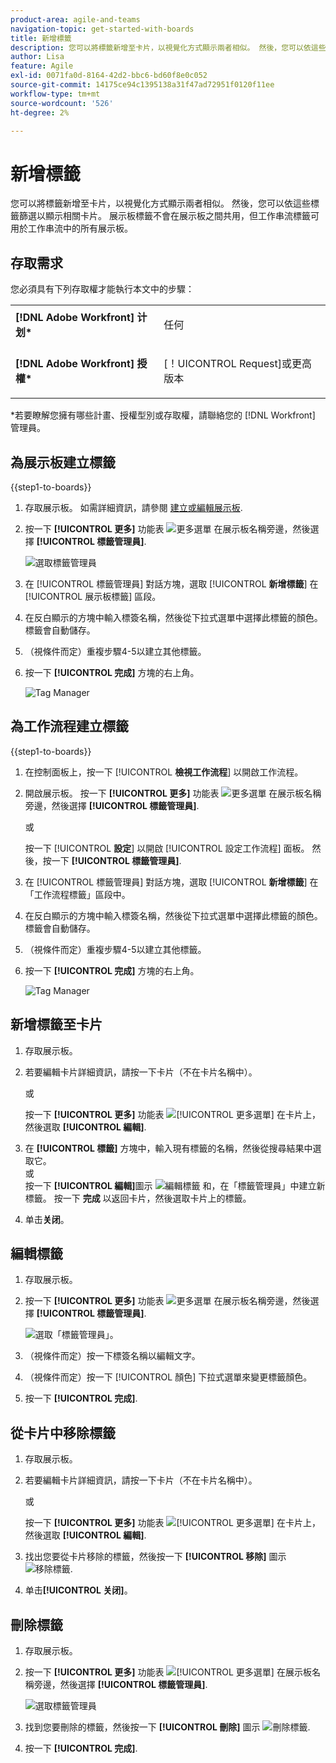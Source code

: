 ```yaml
---
product-area: agile-and-teams
navigation-topic: get-started-with-boards
title: 新增標籤
description: 您可以將標籤新增至卡片，以視覺化方式顯示兩者相似。 然後，您可以依這些標籤篩選以顯示相關卡片。
author: Lisa
feature: Agile
exl-id: 0071fa0d-8164-42d2-bbc6-bd60f8e0c052
source-git-commit: 14175ce94c1395138a31f47ad72951f0120f11ee
workflow-type: tm+mt
source-wordcount: '526'
ht-degree: 2%

---
```


# 新增標籤

您可以將標籤新增至卡片，以視覺化方式顯示兩者相似。 然後，您可以依這些標籤篩選以顯示相關卡片。 展示板標籤不會在展示板之間共用，但工作串流標籤可用於工作串流中的所有展示板。

## 存取需求

您必須具有下列存取權才能執行本文中的步驟：

<table style="table-layout:auto"> 
 <col> 
 </col> 
 <col> 
 </col> 
 <tbody> 
  <tr> 
   <td role="rowheader"><strong>[!DNL Adobe Workfront] 计划*</strong></td> 
   <td> <p>任何</p> </td> 
  </tr> 
  <tr> 
   <td role="rowheader"><strong>[!DNL Adobe Workfront] 授權*</strong></td> 
   <td> <p>[！UICONTROL Request]或更高版本</p> </td> 
  </tr> 
 </tbody> 
</table>

&#42;若要瞭解您擁有哪些計畫、授權型別或存取權，請聯絡您的 [!DNL Workfront] 管理員。

## 為展示板建立標籤

{{step1-to-boards}}

1. 存取展示板。 如需詳細資訊，請參閱 [建立或編輯展示板](../../agile/get-started-with-boards/create-edit-board.md).
1. 按一下 **[!UICONTROL 更多]** 功能表 ![更多選單](assets/more-icon-spectrum.png) 在展示板名稱旁邊，然後選擇 **[!UICONTROL 標籤管理員]**.

   ![選取標籤管理員](assets/boards-tagmanager-350x189.png)

1. 在 [!UICONTROL 標籤管理員] 對話方塊，選取 [!UICONTROL **新增標籤**] 在 [!UICONTROL 展示板標籤] 區段。
1. 在反白顯示的方塊中輸入標簽名稱，然後從下拉式選單中選擇此標籤的顏色。 標籤會自動儲存。
1. （視條件而定）重複步驟4-5以建立其他標籤。
1. 按一下 **[!UICONTROL 完成]** 方塊的右上角。

   ![Tag Manager](assets/tag-manager-2023.png)

## 為工作流程建立標籤

{{step1-to-boards}}

1. 在控制面板上，按一下 [!UICONTROL **檢視工作流程**] 以開啟工作流程。
1. 開啟展示板。 按一下 **[!UICONTROL 更多]** 功能表 ![更多選單](assets/more-icon-spectrum.png) 在展示板名稱旁邊，然後選擇 **[!UICONTROL 標籤管理員]**.

   或

   按一下 [!UICONTROL **設定**] 以開啟 [!UICONTROL 設定工作流程] 面板。 然後，按一下 **[!UICONTROL 標籤管理員]**.

1. 在 [!UICONTROL 標籤管理員] 對話方塊，選取 [!UICONTROL **新增標籤**] 在「工作流程標籤」區段中。
1. 在反白顯示的方塊中輸入標簽名稱，然後從下拉式選單中選擇此標籤的顏色。 標籤會自動儲存。
1. （視條件而定）重複步驟4-5以建立其他標籤。
1. 按一下 **[!UICONTROL 完成]** 方塊的右上角。

   ![Tag Manager](assets/tag-manager-workstreams.png)

## 新增標籤至卡片

1. 存取展示板。
1. 若要編輯卡片詳細資訊，請按一下卡片（不在卡片名稱中）。

   或

   按一下 **[!UICONTROL 更多]** 功能表 ![[!UICONTROL 更多選單]](assets/more-icon-spectrum.png) 在卡片上，然後選取 **[!UICONTROL 編輯]**.

1. 在 **[!UICONTROL 標籤]** 方塊中，輸入現有標籤的名稱，然後從搜尋結果中選取它。\
   或\
   按一下 **[!UICONTROL 編輯]**&#x200B;圖&#x200B;示 ![編輯標籤](assets/boards-edittag-30x29.png) 和，在「標籤管理員」中建立新標籤。 按一下 **完成** 以返回卡片，然後選取卡片上的標籤。
1. 单击&#x200B;**关闭**。

## 編輯標籤

1. 存取展示板。
1. 按一下 **[!UICONTROL 更多]** 功能表 ![更多選單](assets/more-icon-spectrum.png) 在展示板名稱旁邊，然後選擇 **[!UICONTROL 標籤管理員]**.

   ![選取「標籤管理員」。](assets/boards-tagmanager-350x189.png)

1. （視條件而定）按一下標簽名稱以編輯文字。
1. （視條件而定）按一下 [!UICONTROL 顏色] 下拉式選單來變更標籤顏色。
1. 按一下 **[!UICONTROL 完成]**.

## 從卡片中移除標籤

1. 存取展示板。
1. 若要編輯卡片詳細資訊，請按一下卡片（不在卡片名稱中）。

   或

   按一下 **[!UICONTROL 更多]** 功能表 ![[!UICONTROL 更多選單]](assets/more-icon-spectrum.png) 在卡片上，然後選取 **[!UICONTROL 編輯]**.

1. 找出您要從卡片移除的標籤，然後按一下 **[!UICONTROL 移除]** 圖示 ![移除標籤](assets/copy-of-boards-remove-30x23.png).
1. 单击&#x200B;**[!UICONTROL 关闭]**。

## 刪除標籤

1. 存取展示板。
1. 按一下 **[!UICONTROL 更多]** 功能表 ![[!UICONTROL 更多選單]](assets/more-icon-spectrum.png) 在展示板名稱旁邊，然後選擇 **[!UICONTROL 標籤管理員]**.

   ![選取標籤管理員](assets/boards-tagmanager-350x189.png)

1. 找到您要刪除的標籤，然後按一下 **[!UICONTROL 刪除]** 圖示 ![刪除標籤](assets/copy-of-boards-delete-30x27.png).
1. 按一下 **[!UICONTROL 完成]**.
